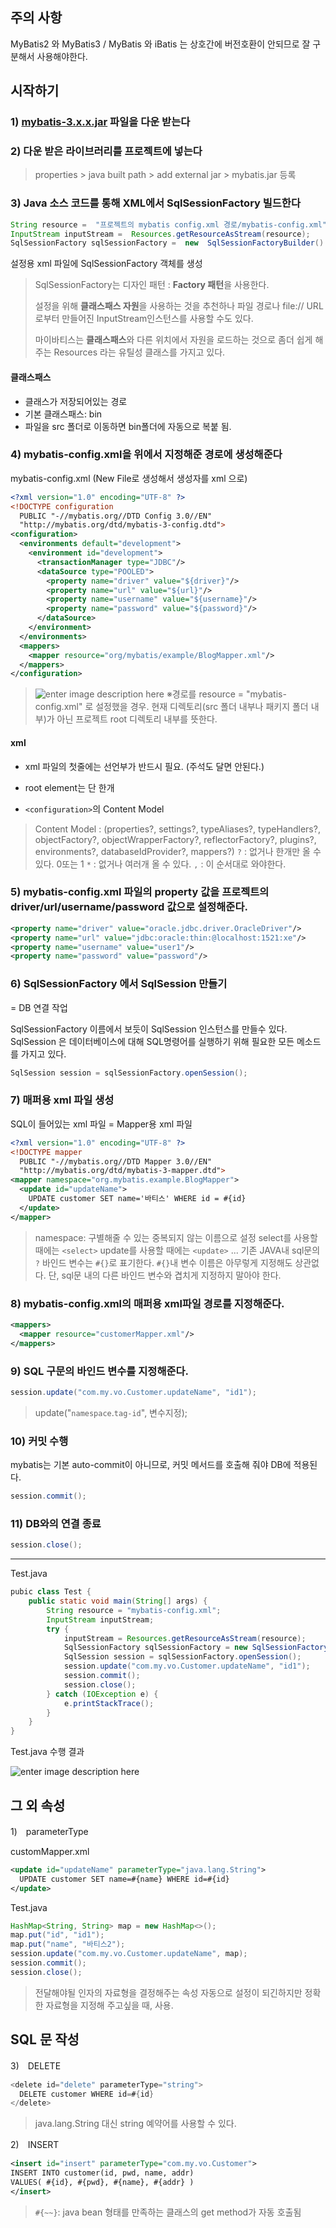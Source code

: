 ## 주의 사항
MyBatis2 와 MyBatis3 / MyBatis 와 iBatis 는 상호간에 버전호환이 안되므로 잘 구분해서 사용해야한다.

## 시작하기

### 1) [mybatis-3.x.x.jar](https://github.com/mybatis/mybatis-3/releases) 파일을 다운 받는다

### 2) 다운 받은 라이브러리를 프로젝트에 넣는다
> properties > java built path > add external jar > mybatis.jar 등록
> 
### 3) Java 소스 코드를 통해 XML에서 SqlSessionFactory 빌드한다
```java
String resource =  "프로젝트의 mybatis config.xml 경로/mybatis-config.xml";  
InputStream inputStream =  Resources.getResourceAsStream(resource);
SqlSessionFactory sqlSessionFactory =  new  SqlSessionFactoryBuilder().build(inputStream);
```
설정용 xml 파일에 SqlSessionFactory 객체를 생성
>SqlSessionFactory는 디자인 패턴 : **Factory 패턴**을 사용한다.
>
>설정을 위해 **클래스패스 자원**을 사용하는 것을 추천하나 파일 경로나 file:// URL로부터 만들어진 InputStream인스턴스를 사용할 수도 있다. 
>
>마이바티스는 **클래스패스**와 다른 위치에서 자원을 로드하는 것으로 좀더 쉽게 해주는 Resources 라는 유틸성 클래스를 가지고 있다.

#### 클래스패스
- 클래스가 저장되어있는 경로
- 기본 클래스패스: bin
- 파일을 src 폴더로 이동하면 bin폴더에 자동으로 복붙 됨.

### 4) mybatis-config.xml을 위에서 지정해준 경로에 생성해준다
mybatis-config.xml (New File로 생성해서 생성자를 xml 으로)
```xml
<?xml version="1.0" encoding="UTF-8" ?>
<!DOCTYPE configuration
  PUBLIC "-//mybatis.org//DTD Config 3.0//EN"
  "http://mybatis.org/dtd/mybatis-3-config.dtd">
<configuration>
  <environments default="development">
    <environment id="development">
      <transactionManager type="JDBC"/>
      <dataSource type="POOLED">
        <property name="driver" value="${driver}"/>
        <property name="url" value="${url}"/>
        <property name="username" value="${username}"/>
        <property name="password" value="${password}"/>
      </dataSource>
    </environment>
  </environments>
  <mappers>
    <mapper resource="org/mybatis/example/BlogMapper.xml"/>
  </mappers>
</configuration>
```
>![enter image description here](https://github.com/ette9844/writing_md/blob/master/imgs/mybatis-path.PNG?raw=true)
>※경로를 resource = "mybatis-config.xml" 로 설정했을 경우. 현재 디렉토리(src 폴더 내부나 패키지 폴더 내부)가 아닌 프로젝트 root 디렉토리 내부를 뜻한다.
>

#### xml
- xml 파일의 첫줄에는 선언부가 반드시 필요. (주석도 달면 안된다.)
- root element는 단 한개

- `<configuration>`의 Content Model
>Content Model : (properties?, settings?, typeAliases?, typeHandlers?, objectFactory?, objectWrapperFactory?, 
 reflectorFactory?, plugins?, environments?, databaseIdProvider?, mappers?)
> `?` : 없거나 한개만 올 수 있다. 0또는 1
> `*` : 없거나 여러개 올 수 있다. 
> `,` : 이 순서대로 와야한다.

### 5) mybatis-config.xml 파일의 property 값을 프로젝트의 driver/url/username/password 값으로 설정해준다.
```xml
<property name="driver" value="oracle.jdbc.driver.OracleDriver"/>
<property name="url" value="jdbc:oracle:thin:@localhost:1521:xe"/>
<property name="username" value="user1"/>
<property name="password" value="password"/>
```

### 6) SqlSessionFactory 에서 SqlSession 만들기 
= DB 연결 작업

SqlSessionFactory 이름에서 보듯이 SqlSession 인스턴스를 만들수 있다. SqlSession 은 데이터베이스에 대해 SQL명령어를 실행하기 위해 필요한 모든 메소드를 가지고 있다.

```java
SqlSession session = sqlSessionFactory.openSession();
```

### 7) 매퍼용 xml 파일 생성
SQL이 들어있는 xml 파일 = Mapper용 xml 파일
```xml
<?xml version="1.0" encoding="UTF-8" ?>
<!DOCTYPE mapper
  PUBLIC "-//mybatis.org//DTD Mapper 3.0//EN"
  "http://mybatis.org/dtd/mybatis-3-mapper.dtd">
<mapper namespace="org.mybatis.example.BlogMapper">
  <update id="updateName">
    UPDATE customer SET name='바티스' WHERE id = #{id}
  </update>
</mapper>
```
>namespace: 구별해줄 수 있는 중복되지 않는 이름으로 설정
>select를 사용할 때에는 `<select>`
>update를 사용할 때에는 `<update>` ...
>기존 JAVA내 sql문의 `?` 바인드 변수는 `#{}`로 표기한다.
>`#{}`내 변수 이름은 아무렇게 지정해도 상관없다.
>단, sql문 내의 다른 바인드 변수와 겹치게 지정하지 말아야 한다.

### 8) mybatis-config.xml의 매퍼용 xml파일 경로를 지정해준다.
```xml
<mappers>
  <mapper resource="customerMapper.xml"/>
</mappers>
  ```
  
### 9) SQL 구문의 바인드 변수를 지정해준다.
```java
session.update("com.my.vo.Customer.updateName", "id1");
```
>update("`namespace`.`tag-id`", 변수지정);

### 10) 커밋 수행
mybatis는 기본 auto-commit이 아니므로, 커밋 메서드를 호출해 줘야 DB에 적용된다.
```java
session.commit();
```

### 11) DB와의 연결 종료
```java
session.close();
```

---
Test.java
```java
pubic class Test {
	public static void main(String[] args) {
		String resource = "mybatis-config.xml";
		InputStream inputStream;
		try {
			inputStream = Resources.getResourceAsStream(resource);
			SqlSessionFactory sqlSessionFactory = new SqlSessionFactoryBuilder().build(inputStream);
			SqlSession session = sqlSessionFactory.openSession();
			session.update("com.my.vo.Customer.updateName", "id1");
			session.commit();
			session.close();
		} catch (IOException e) {
			e.printStackTrace();
		}
	}
}
```
Test.java 수행 결과

![enter image description here](https://github.com/ette9844/writing_md/blob/master/imgs/mybatis-update.PNG?raw=true)

## 그 외 속성
1)　parameterType

customMapper.xml
```xml
<update id="updateName" parameterType="java.lang.String">
  UPDATE customer SET name=#{name} WHERE id=#{id}
</update>
  ```
  Test.java
```java
HashMap<String, String> map = new HashMap<>();
map.put("id", "id1");
map.put("name", "바티스2");
session.update("com.my.vo.Customer.updateName", map);
session.commit();
session.close();
```

  >전달해야될 인자의 자료형을 결정해주는 속성
  >자동으로 설정이 되긴하지만 정확한 자료형을 지정해 주고싶을 때, 사용.


## SQL 문 작성
3)　DELETE
```java
<delete id="delete" parameterType="string">
  DELETE customer WHERE id=#{id}
</delete>
```
>java.lang.String 대신 string 예약어를 사용할 수 있다.


2)　INSERT
```xml
<insert id="insert" parameterType="com.my.vo.Customer">
INSERT INTO customer(id, pwd, name, addr)
VALUES( #{id}, #{pwd}, #{name}, #{addr} )
</insert>
```
>`#{~~}`: java bean 형태를 만족하는 클래스의 get method가 자동 호출됨

<!--stackedit_data:
eyJoaXN0b3J5IjpbLTE4NzI5NTc3MzEsLTk2NDcyMzk5MSwtMT
k3MzEwMzgzOCwxNDQyMDY0NzAzLDEwMjk2MDgwNjAsLTIwNDc3
OTcwNjIsLTk5Mjk5MTA3NywtNTMwNDY4MzYyLDI2MDU1NzMyNS
w1ODU4ODE0MjIsMTU3MzI1NTk1NSwxMzk4MzQ4MDE2LC0xNzYz
MTA0MTA2XX0=
-->